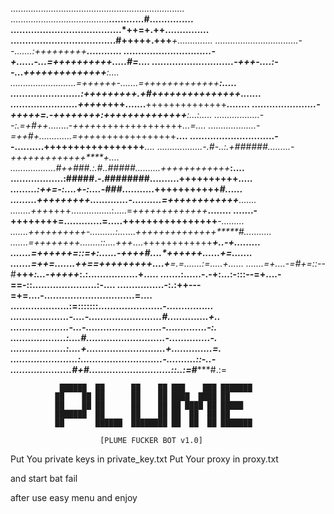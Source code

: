 .....................................................................
.......................................**............#...............
......................................*++=+.++********...............
....................................#+++++.+++********+..............
.................................--.......:+++++++*++****............
..............................-*+......-...=++++++++++****.....#=....
............................-+++-....:--...++++++++++++****++***:....
..........................=++++++-.......=+++++++++++*++*******:.....
........................:+++++++++.+#++*+++++++++++++*********.......
.......................+++++*+++.......**++++++++++++++******........
......................-+++++=.-++++++++:*++++++++++++++****:...:.....
..................--:.=+#++*........-*++++*+++++++++++++++***...=....
...................-=*++#*+.............=+++*++++++++++++++******....
.............................-**-..........+++++++++++++++++*****....
..................-.*#-..:.+######*.........-*+++++++++*++++****+....
..................#++###.:.#..#####..........++++++++++**++*****:....
..................:#####.-.########..........++++++++++*********.....
.........:+*+=-:....*+-:....-###*...........+++++++++++*******#......
.........+++++++++.............-..........=++++++++++++*******.......
........*+++*++++................:.....=*+++++++++++++*******........
.......-++++++++=.............=.....++++++++++++++++*******-.........
.......++++++++++-..........:...*....*++++++++++++++*****#...........
.......=++++++++........::....+++*....++++++++++++*****+..-+.........
.......=++++++=::=*+:......-*++++#....*++++++********......+*=.......
.......=++=.......+*+==+++++++++*....*+******=.=.......:=.....+......
.......=+....-=#*+*=::--*#**+++*:...-+++++*:.:.................+.....
.......:......-.-+:...:-:::--=+....-==-::......................:-....
................-:.:++---=+=....-...............................=....
....................:=:::::::......................-.............*...
....................-....-.........................#..............+..
....................-...-..........................-..............-:.
...................:....#...........................-..............-.
...................:....+...........................+..............=.
.......................:............................-..........::-..-
.....................#+#............................::..:=*#*****#.:=

               ██████  ██      ██    ██ ███    ███ ███████ 
              ██    ██ ██      ██    ██ ████  ████ ██      
              ██    ██ ██      ██    ██ ██ ████ ██ █████   
              ███████  ██      ██    ██ ██  ██  ██ ██      
              ██       ██████  ████████ ██  ██  ██ ███████
                                        
                        [PLUME FUCKER BOT v1.0]


Put You private keys in private_key.txt
Put Your proxy in proxy.txt

and start bat fail

after use easy menu and enjoy
